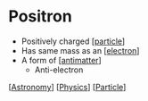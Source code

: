 # Positron

- Positively charged [[particle]]
- Has same mass as an [[electron]]
- A form of [[antimatter]]
  - Anti-electron

[[Astronomy]] [[Physics]] [[Particle]]

[//begin]: # "Autogenerated link references for markdown compatibility"
[Particle]: particle "Particle"
[electron]: electron "Electron"
[antimatter]: antimatter "Antimatter"
[Astronomy]: astronomy "Astronomy"
[Physics]: physics "Physics"
[//end]: # "Autogenerated link references"